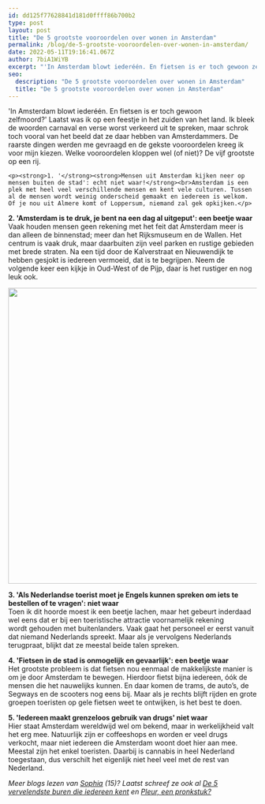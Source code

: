 ```yaml
---
id: dd125f77628841d181d0ffff86b700b2
type: post
layout: post
title: "De 5 grootste vooroordelen over wonen in Amsterdam"
permalink: /blog/de-5-grootste-vooroordelen-over-wonen-in-amsterdam/
date: 2022-05-11T19:16:41.067Z
author: 7biA1WiYB
excerpt: "'In Amsterdam blowt iederéén. En fietsen is er toch gewoon zelfmoord?' Laatst was ik op een feestje in het zuiden van het land. Ik bleek de woorden carnaval en verse worst verkeerd uit te spreken, maar schrok toch vooral van het beeld dat ze daar hebben van Amsterdammers. De raarste dingen werden me gevraagd en de gekste vooroordelen kreeg ik voor mijn kiezen. Welke vooroordelen kloppen wel (of niet)? De vijf grootste op een rij.  "
seo:
  description: "De 5 grootste vooroordelen over wonen in Amsterdam"
  title: "De 5 grootste vooroordelen over wonen in Amsterdam"
---
```

'In Amsterdam blowt iederéén. En fietsen is er toch gewoon zelfmoord?' Laatst was ik op een feestje in het zuiden van het land. Ik bleek de woorden carnaval en verse worst verkeerd uit te spreken, maar schrok toch vooral van het beeld dat ze daar hebben van Amsterdammers. De raarste dingen werden me gevraagd en de gekste vooroordelen kreeg ik voor mijn kiezen. Welke vooroordelen kloppen wel (of niet)? De vijf grootste op een rij.  

    <p><strong>1. '</strong><strong>Mensen uit Amsterdam kijken neer op mensen buiten de stad': echt niet waar!</strong><br>Amsterdam is een plek met heel veel verschillende mensen en kent vele culturen. Tussen al de mensen wordt weinig onderscheid gemaakt en iedereen is welkom. Of je nou uit Almere komt of Loppersum, niemand zal gek opkijken.</p>
<p><strong>2. '</strong><strong>Amsterdam is te druk, je bent na een dag al uitgeput': een beetje waar</strong><br>Vaak houden mensen geen rekening met het feit dat Amsterdam meer is dan alleen de binnenstad; meer dan het Rijksmuseum en de Wallen. Het centrum is vaak druk, maar daarbuiten zijn veel parken en rustige gebieden met brede straten. Na een tijd door de Kalverstraat en Nieuwendijk te hebben gesjokt is iedereen vermoeid, dat is te begrijpen. Neem de volgende keer een kijkje in Oud-West of de Pijp, daar is het rustiger en nog leuk ook.</p>
<p><div class="media media-element-container media-default"><div id="file-16644" class="file file-image file-image-jpeg">

        
  
  <div class="content">
    <img height="600" width="800" class="media-element file-default" src="https://original.sevendays.nl/sites/default/files/P1080141.jpg" alt="">  </div>

  
</div>
</div>
<p><strong>3. 'Als Nederlandse toerist moet je Engels kunnen spreken om iets te bestellen of te vragen': niet waar</strong><br>Toen ik dit hoorde moest ik een beetje lachen, maar het gebeurt inderdaad wel eens dat er bij een toeristische attractie voornamelijk rekening wordt gehouden met buitenlanders. Vaak gaat het personeel er eerst vanuit dat niemand Nederlands spreekt. Maar als je vervolgens Nederlands terugpraat, blijkt dat ze meestal beide talen spreken.</p>
<p><strong>4. '</strong><strong>Fietsen in de stad is onmogelijk en gevaarlijk': een beetje waar</strong><br>Het grootste probleem is dat fietsen nou eenmaal de makkelijkste manier is om je door Amsterdam te bewegen. Hierdoor fietst bijna iedereen, óók de mensen die het nauwelijks kunnen. En daar komen de trams, de auto’s, de Segways en de scooters nog eens bij. Maar als je rechts blijft rijden en grote groepen toeristen op gele fietsen weet te ontwijken, is het best te doen.</p>
<p><strong>5. '</strong><strong>Iedereen maakt grenzeloos gebruik van drugs' niet waar</strong><br>Hier staat Amsterdam wereldwijd wel om bekend, maar in werkelijkheid valt het erg mee. Natuurlijk zijn er coffeeshops en worden er veel drugs verkocht, maar niet iedereen die Amsterdam woont doet hier aan mee. Meestal zijn het enkel toeristen. Daarbij is cannabis in heel Nederland toegestaan, dus verschilt het eigenlijk niet heel veel met de rest van Nederland.</p>
<p><em>Meer blogs lezen van <a href="https://original.sevendays.nl/users/sophia-van-lil">Sophia</a> (15)? Laatst schreef ze ook al <a href="https://original.sevendays.nl/blog/de-5-vervelendste-buren-die-iedereen-kent">De 5 vervelendste buren die iedereen kent</a> en <a href="https://original.sevendays.nl/blog/pleur-een-pronkstuk">Pleur, een pronkstuk?</a></em></p>  
